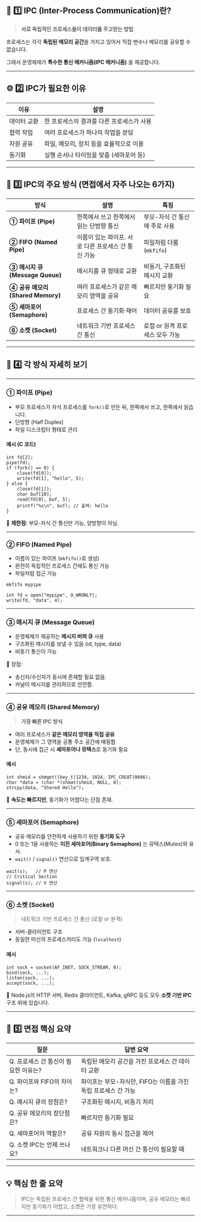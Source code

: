 <h2 id="🧠-1️⃣-ipc-inter-process-communication란">🧠 1️⃣ IPC (Inter-Process Communication)란?</h2>
<blockquote>
<p><strong>서로 독립적인 프로세스들이 데이터를 주고받는 방법</strong></p>
</blockquote>
<p>프로세스는 각각 <strong>독립된 메모리 공간</strong>을 가지고 있어서
직접 변수나 메모리를 공유할 수 없습니다.</p>
<p>그래서 운영체제가 <strong>특수한 통신 메커니즘(IPC 메커니즘)</strong> 을 제공합니다.</p>
<hr />
<h2 id="⚙️-2️⃣-ipc가-필요한-이유">⚙️ 2️⃣ IPC가 필요한 이유</h2>
<table>
<thead>
<tr>
<th>이유</th>
<th>설명</th>
</tr>
</thead>
<tbody><tr>
<td>데이터 교환</td>
<td>한 프로세스의 결과를 다른 프로세스가 사용</td>
</tr>
<tr>
<td>협력 작업</td>
<td>여러 프로세스가 하나의 작업을 분담</td>
</tr>
<tr>
<td>자원 공유</td>
<td>파일, 메모리, 장치 등을 효율적으로 이용</td>
</tr>
<tr>
<td>동기화</td>
<td>실행 순서나 타이밍을 맞춤 (세마포어 등)</td>
</tr>
</tbody></table>
<hr />
<h2 id="🔌-3️⃣-ipc의-주요-방식-면접에서-자주-나오는-6가지">🔌 3️⃣ IPC의 주요 방식 (면접에서 자주 나오는 6가지)</h2>
<table>
<thead>
<tr>
<th>방식</th>
<th>설명</th>
<th>특징</th>
</tr>
</thead>
<tbody><tr>
<td><strong>① 파이프 (Pipe)</strong></td>
<td>한쪽에서 쓰고 한쪽에서 읽는 단방향 통신</td>
<td>부모-자식 간 통신에 주로 사용</td>
</tr>
<tr>
<td><strong>② FIFO (Named Pipe)</strong></td>
<td>이름이 있는 파이프. 서로 다른 프로세스 간 통신 가능</td>
<td>파일처럼 다룸 (<code>mkfifo</code>)</td>
</tr>
<tr>
<td><strong>③ 메시지 큐 (Message Queue)</strong></td>
<td>메시지를 큐 형태로 교환</td>
<td>비동기, 구조화된 메시지 교환</td>
</tr>
<tr>
<td><strong>④ 공유 메모리 (Shared Memory)</strong></td>
<td>여러 프로세스가 같은 메모리 영역을 공유</td>
<td>빠르지만 동기화 필요</td>
</tr>
<tr>
<td><strong>⑤ 세마포어 (Semaphore)</strong></td>
<td>프로세스 간 동기화·제어</td>
<td>데이터 공유를 보호</td>
</tr>
<tr>
<td><strong>⑥ 소켓 (Socket)</strong></td>
<td>네트워크 기반 프로세스 간 통신</td>
<td>로컬 or 원격 프로세스 모두 가능</td>
</tr>
</tbody></table>
<hr />
<h2 id="🧩-4️⃣-각-방식-자세히-보기">🧩 4️⃣ 각 방식 자세히 보기</h2>
<hr />
<h3 id="①-파이프-pipe"><strong>① 파이프 (Pipe)</strong></h3>
<ul>
<li>부모 프로세스가 자식 프로세스를 <code>fork()</code>로 만든 뒤,
한쪽에서 쓰고, 한쪽에서 읽습니다.</li>
<li>단방향 (Half Duplex)</li>
<li>파일 디스크립터 형태로 관리</li>
</ul>
<h4 id="예시-c-코드">예시 (C 코드)</h4>
<pre><code class="language-c">int fd[2];
pipe(fd);
if (fork() == 0) {
    close(fd[0]);
    write(fd[1], &quot;hello&quot;, 5);
} else {
    close(fd[1]);
    char buf[10];
    read(fd[0], buf, 5);
    printf(&quot;%s\n&quot;, buf); // 출력: hello
}</code></pre>
<p>📌 <strong>제한점:</strong> 부모-자식 간 통신만 가능, 양방향이 아님.</p>
<hr />
<h3 id="②-fifo-named-pipe"><strong>② FIFO (Named Pipe)</strong></h3>
<ul>
<li>이름이 있는 파이프 (<code>mkfifo()</code>로 생성)</li>
<li>완전히 독립적인 프로세스 간에도 통신 가능</li>
<li>파일처럼 접근 가능</li>
</ul>
<pre><code class="language-bash">mkfifo mypipe</code></pre>
<pre><code class="language-c">int fd = open(&quot;mypipe&quot;, O_WRONLY);
write(fd, &quot;data&quot;, 4);</code></pre>
<hr />
<h3 id="③-메시지-큐-message-queue"><strong>③ 메시지 큐 (Message Queue)</strong></h3>
<ul>
<li>운영체제가 제공하는 <strong>메시지 버퍼 큐</strong> 사용</li>
<li>구조화된 메시지를 보낼 수 있음 (id, type, data)</li>
<li>비동기 통신이 가능</li>
</ul>
<p>📌 장점:</p>
<ul>
<li>송신자/수신자가 동시에 존재할 필요 없음.</li>
<li>커널이 메시지를 관리하므로 안전함.</li>
</ul>
<hr />
<h3 id="④-공유-메모리-shared-memory"><strong>④ 공유 메모리 (Shared Memory)</strong></h3>
<blockquote>
<p><strong>가장 빠른 IPC 방식</strong></p>
</blockquote>
<ul>
<li>여러 프로세스가 <strong>같은 메모리 영역을 직접 공유</strong></li>
<li>운영체제가 그 영역을 공통 주소 공간에 매핑함</li>
<li>단, 동시에 접근 시 <strong>세마포어나 뮤텍스</strong>로 동기화 필요</li>
</ul>
<h4 id="예시">예시</h4>
<pre><code class="language-c">int shmid = shmget((key_t)1234, 1024, IPC_CREAT|0666);
char *data = (char *)shmat(shmid, NULL, 0);
strcpy(data, &quot;Shared Hello&quot;);</code></pre>
<p>📌 <strong>속도는 빠르지만</strong>, 동기화가 어렵다는 단점 존재.</p>
<hr />
<h3 id="⑤-세마포어-semaphore"><strong>⑤ 세마포어 (Semaphore)</strong></h3>
<ul>
<li>공유 메모리를 안전하게 사용하기 위한 <strong>동기화 도구</strong></li>
<li>0 또는 1을 사용하는 <strong>이진 세마포어(Binary Semaphore)</strong> 는 뮤텍스(Mutex)와 유사.</li>
<li><code>wait()</code> / <code>signal()</code> 연산으로 임계구역 보호.</li>
</ul>
<pre><code class="language-c">wait(s);   // P 연산
// Critical Section
signal(s); // V 연산</code></pre>
<hr />
<h3 id="⑥-소켓-socket"><strong>⑥ 소켓 (Socket)</strong></h3>
<blockquote>
<p>네트워크 기반 프로세스 간 통신 (로컬 or 원격)</p>
</blockquote>
<ul>
<li>서버-클라이언트 구조</li>
<li>동일한 머신의 프로세스끼리도 가능 (<code>localhost</code>)</li>
</ul>
<h4 id="예시-1">예시</h4>
<pre><code class="language-c">int sock = socket(AF_INET, SOCK_STREAM, 0);
bind(sock, ...);
listen(sock, ...);
accept(sock, ...);</code></pre>
<p>📌 Node.js의 HTTP 서버, Redis 클라이언트, Kafka, gRPC 등도 모두 <strong>소켓 기반 IPC</strong> 구조 위에 있습니다.</p>
<hr />
<h2 id="🧠-5️⃣-면접-핵심-요약">🧠 5️⃣ 면접 핵심 요약</h2>
<table>
<thead>
<tr>
<th>질문</th>
<th>답변 요약</th>
</tr>
</thead>
<tbody><tr>
<td>Q. 프로세스 간 통신이 필요한 이유는?</td>
<td>독립된 메모리 공간을 가진 프로세스 간 데이터 교환</td>
</tr>
<tr>
<td>Q. 파이프와 FIFO의 차이는?</td>
<td>파이프는 부모-자식만, FIFO는 이름을 가진 독립 프로세스 간 가능</td>
</tr>
<tr>
<td>Q. 메시지 큐의 장점은?</td>
<td>구조화된 메시지, 비동기 처리</td>
</tr>
<tr>
<td>Q. 공유 메모리의 장단점은?</td>
<td>빠르지만 동기화 필요</td>
</tr>
<tr>
<td>Q. 세마포어의 역할은?</td>
<td>공유 자원의 동시 접근을 제어</td>
</tr>
<tr>
<td>Q. 소켓 IPC는 언제 쓰나요?</td>
<td>네트워크나 다른 머신 간 통신이 필요할 때</td>
</tr>
</tbody></table>
<hr />
<h2 id="💡-핵심-한-줄-요약">💡 핵심 한 줄 요약</h2>
<blockquote>
<p>IPC는 독립된 프로세스 간 협력을 위한 통신 메커니즘이며,
공유 메모리는 빠르지만 동기화가 어렵고, 소켓은 가장 유연하다.</p>
</blockquote>
<hr />